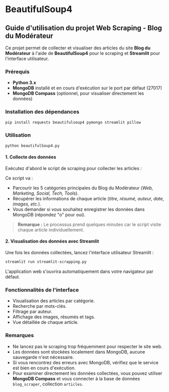 # BeautifulSoup4
## Guide d'utilisation du projet Web Scraping - Blog du Modérateur

Ce projet permet de collecter et visualiser des articles du site **Blog du Modérateur** à l'aide de **BeautifulSoup4** pour le scraping et **Streamlit** pour l'interface utilisateur.

### Prérequis

- **Python 3.x**
- **MongoDB** installé et en cours d'exécution sur le port par défaut (27017)
- **MongoDB Compass** (optionnel, pour visualiser directement les données)

### Installation des dépendances

```sh
pip install requests beautifulsoup4 pymongo streamlit pillow
```

### Utilisation

```sh
python beautifulSoup4.py
```

#### 1. Collecte des données

Exécutez d'abord le script de scraping pour collecter les articles :

Ce script va :
- Parcourir les 5 catégories principales du Blog du Modérateur (*Web, Marketing, Social, Tech, Tools*).
- Récupérer les informations de chaque article (*titre, résumé, auteur, date, images, etc.*).
- Vous demander si vous souhaitez enregistrer les données dans MongoDB (répondez "o" pour oui).

> **Remarque :** Le processus prend quelques minutes car le script visite chaque article individuellement.

#### 2. Visualisation des données avec Streamlit

Une fois les données collectées, lancez l'interface utilisateur Streamlit :

```sh
streamlit run streamlit-scrapping.py
```

L'application web s'ouvrira automatiquement dans votre navigateur par défaut.

### Fonctionnalités de l'interface

- Visualisation des articles par catégorie.
- Recherche par mots-clés.
- Filtrage par auteur.
- Affichage des images, résumés et tags.
- Vue détaillée de chaque article.

### Remarques

- Ne lancez pas le scraping trop fréquemment pour respecter le site web.
- Les données sont stockées localement dans MongoDB, aucune sauvegarde n'est nécessaire.
- Si vous rencontrez des erreurs avec MongoDB, vérifiez que le service est bien en cours d'exécution.
- Pour examiner directement les données collectées, vous pouvez utiliser **MongoDB Compass** et vous connecter à la base de données `blog_scraper`, collection `articles`.